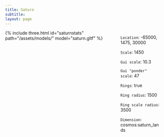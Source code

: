 ```yaml
---
title: Saturn
subtitle: 
layout: page
---
```


<div class="columns" markdown="1">
  <div class="column"> 
    {% include three.html id="saturnstats" path="/assets/models/" model="saturn.gltf" %}
</div>
<div class="column">
  <div class="card">
  <div class="card-content">
  <div class="content" markdown="1">
    
  ```Location```: -65000, 1475, 30000  
    
  ```Scale```: 1450  
    
   ```Gui scale```: 10.3  
    
  ```Gui "ponder" scale```: 47  
    
  ```Rings```: true  
    
  ```Ring radius```: 1500  
    
   ```Ring scale radius```: 3500  
   
   ```Dimension```: cosmos:saturn_lands 
   </div>
   </div>
   </div>
    
</div>

</div>
